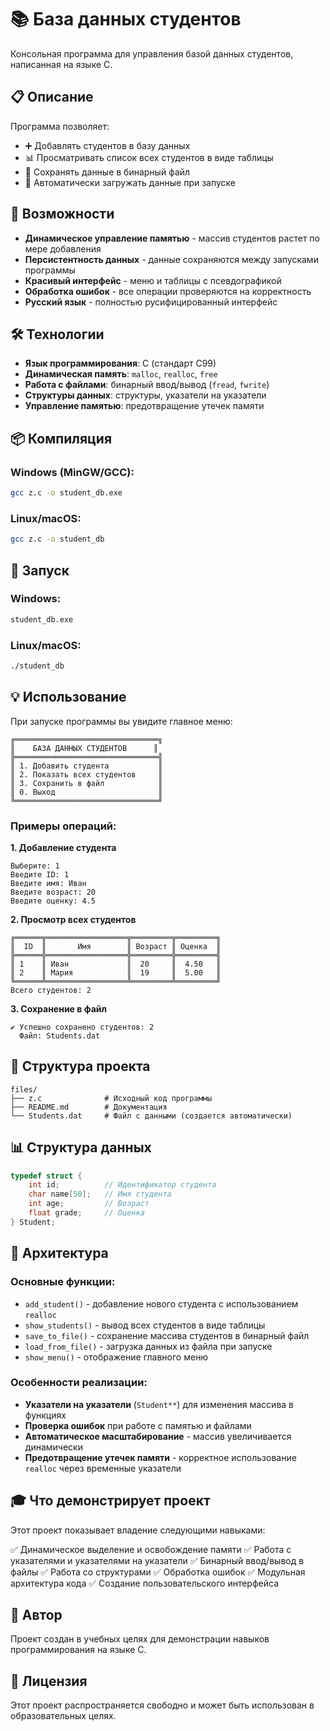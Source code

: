 # 📚 База данных студентов

Консольная программа для управления базой данных студентов, написанная на языке C.

## 📋 Описание

Программа позволяет:
- ➕ Добавлять студентов в базу данных
- 📊 Просматривать список всех студентов в виде таблицы
- 💾 Сохранять данные в бинарный файл
- 📂 Автоматически загружать данные при запуске

## 🎯 Возможности

- **Динамическое управление памятью** - массив студентов растет по мере добавления
- **Персистентность данных** - данные сохраняются между запусками программы
- **Красивый интерфейс** - меню и таблицы с псевдографикой
- **Обработка ошибок** - все операции проверяются на корректность
- **Русский язык** - полностью русифицированный интерфейс

## 🛠️ Технологии

- **Язык программирования**: C (стандарт C99)
- **Динамическая память**: `malloc`, `realloc`, `free`
- **Работа с файлами**: бинарный ввод/вывод (`fread`, `fwrite`)
- **Структуры данных**: структуры, указатели на указатели
- **Управление памятью**: предотвращение утечек памяти

## 📦 Компиляция

### Windows (MinGW/GCC):
```bash
gcc z.c -o student_db.exe
```

### Linux/macOS:
```bash
gcc z.c -o student_db
```

## 🚀 Запуск

### Windows:
```bash
student_db.exe
```

### Linux/macOS:
```bash
./student_db
```

## 💡 Использование

При запуске программы вы увидите главное меню:

```
╔════════════════════════════════╗
║    БАЗА ДАННЫХ СТУДЕНТОВ      ║
╠════════════════════════════════╣
║ 1. Добавить студента           ║
║ 2. Показать всех студентов     ║
║ 3. Сохранить в файл            ║
║ 0. Выход                       ║
╚════════════════════════════════╝
```

### Примеры операций:

**1. Добавление студента**
```
Выберите: 1
Введите ID: 1
Введите имя: Иван
Введите возраст: 20
Введите оценку: 4.5
```

**2. Просмотр всех студентов**
```
╔══════╦══════════════════╦═════════╦═════════╗
║  ID  ║       Имя        ║ Возраст ║ Оценка  ║
╠══════╬══════════════════╬═════════╬═════════╣
║ 1    ║ Иван             ║  20     ║  4.50   ║
║ 2    ║ Мария            ║  19     ║  5.00   ║
╚══════╩══════════════════╩═════════╩═════════╝
Всего студентов: 2
```

**3. Сохранение в файл**
```
✔ Успешно сохранено студентов: 2
  Файл: Students.dat
```

## 📁 Структура проекта

```
files/
├── z.c              # Исходный код программы
├── README.md        # Документация
└── Students.dat     # Файл с данными (создается автоматически)
```

## 📊 Структура данных

```c
typedef struct {
    int id;          // Идентификатор студента
    char name[50];   // Имя студента
    int age;         // Возраст
    float grade;     // Оценка
} Student;
```

## 🔧 Архитектура

### Основные функции:

- `add_student()` - добавление нового студента с использованием `realloc`
- `show_students()` - вывод всех студентов в виде таблицы
- `save_to_file()` - сохранение массива студентов в бинарный файл
- `load_from_file()` - загрузка данных из файла при запуске
- `show_menu()` - отображение главного меню

### Особенности реализации:

- **Указатели на указатели** (`Student**`) для изменения массива в функциях
- **Проверка ошибок** при работе с памятью и файлами
- **Автоматическое масштабирование** - массив увеличивается динамически
- **Предотвращение утечек памяти** - корректное использование `realloc` через временные указатели

## 🎓 Что демонстрирует проект

Этот проект показывает владение следующими навыками:

✅ Динамическое выделение и освобождение памяти
✅ Работа с указателями и указателями на указатели
✅ Бинарный ввод/вывод в файлы
✅ Работа со структурами
✅ Обработка ошибок
✅ Модульная архитектура кода
✅ Создание пользовательского интерфейса

## 📝 Автор

Проект создан в учебных целях для демонстрации навыков программирования на языке C.

## 📄 Лицензия

Этот проект распространяется свободно и может быть использован в образовательных целях.
